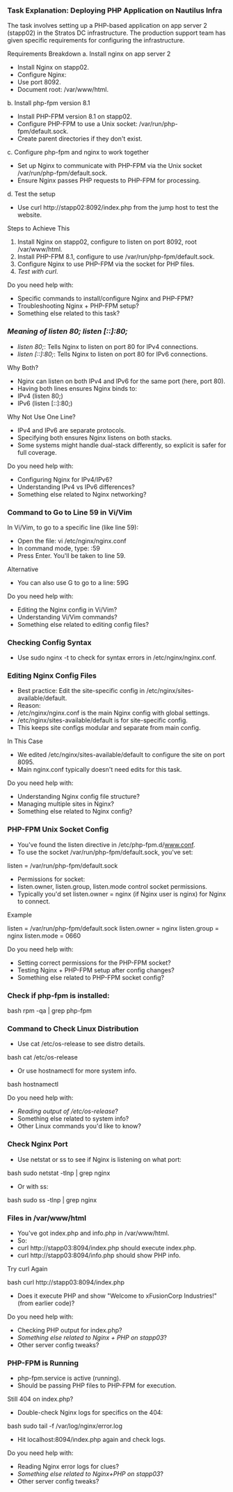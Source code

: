 ### Task Explanation: Deploying PHP Application on Nautilus Infra
The task involves setting up a PHP-based application on app server 2 (stapp02) in the Stratos DC infrastructure. The production support team has given specific requirements for configuring the infrastructure.

Requirements Breakdown
a. Install nginx on app server 2
- Install Nginx on stapp02.
- Configure Nginx:
- Use port 8092.
- Document root: /var/www/html.

b. Install php-fpm version 8.1
- Install PHP-FPM version 8.1 on stapp02.
- Configure PHP-FPM to use a Unix socket: /var/run/php-fpm/default.sock.
- Create parent directories if they don't exist.

c. Configure php-fpm and nginx to work together
- Set up Nginx to communicate with PHP-FPM via the Unix socket /var/run/php-fpm/default.sock.
- Ensure Nginx passes PHP requests to PHP-FPM for processing.

d. Test the setup
- Use curl http://stapp02:8092/index.php from the jump host to test the website.

Steps to Achieve This
1. Install Nginx on stapp02, configure to listen on port 8092, root /var/www/html.
2. Install PHP-FPM 8.1, configure to use /var/run/php-fpm/default.sock.
3. Configure Nginx to use PHP-FPM via the socket for PHP files.
4. *Test with curl*.

Do you need help with:
- Specific commands to install/configure Nginx and PHP-FPM?
- Troubleshooting Nginx + PHP-FPM setup?
- Something else related to this task?

### *Meaning of listen 80; listen [::]:80;*
- *listen 80;*: Tells Nginx to listen on port 80 for IPv4 connections.
- *listen [::]:80;*: Tells Nginx to listen on port 80 for IPv6 connections.

Why Both?
- Nginx can listen on both IPv4 and IPv6 for the same port (here, port 80).
- Having both lines ensures Nginx binds to:
- IPv4 (listen 80;)
- IPv6 (listen [::]:80;)

Why Not Use One Line?
- IPv4 and IPv6 are separate protocols.
- Specifying both ensures Nginx listens on both stacks.
- Some systems might handle dual-stack differently, so explicit is safer for full coverage.

Do you need help with:
- Configuring Nginx for IPv4/IPv6?
- Understanding IPv4 vs IPv6 differences?
- Something else related to Nginx networking?

### Command to Go to Line 59 in Vi/Vim
In Vi/Vim, to go to a specific line (like line 59):
- Open the file: vi /etc/nginx/nginx.conf
- In command mode, type: :59
- Press Enter. You'll be taken to line 59.

Alternative
- You can also use G to go to a line: 59G

Do you need help with:
- Editing the Nginx config in Vi/Vim?
- Understanding Vi/Vim commands?
- Something else related to editing config files?

### Checking Config Syntax
- Use sudo nginx -t to check for syntax errors in /etc/nginx/nginx.conf.

### Editing Nginx Config Files
- Best practice: Edit the site-specific config in /etc/nginx/sites-available/default.
- Reason:
- /etc/nginx/nginx.conf is the main Nginx config with global settings.
- /etc/nginx/sites-available/default is for site-specific config.
- This keeps site configs modular and separate from main config.

In This Case
- We edited /etc/nginx/sites-available/default to configure the site on port 8095.
- Main nginx.conf typically doesn't need edits for this task.

Do you need help with:
- Understanding Nginx config file structure?
- Managing multiple sites in Nginx?
- Something else related to Nginx config?

### PHP-FPM Unix Socket Config
- You've found the listen directive in /etc/php-fpm.d/www.conf.
- To use the socket /var/run/php-fpm/default.sock, you've set:

listen = /var/run/php-fpm/default.sock

- Permissions for socket:
- listen.owner, listen.group, listen.mode control socket permissions.
- Typically you'd set listen.owner = nginx (if Nginx user is nginx) for Nginx to connect.

Example

listen = /var/run/php-fpm/default.sock
listen.owner = nginx
listen.group = nginx
listen.mode = 0660


Do you need help with:
- Setting correct permissions for the PHP-FPM socket?
- Testing Nginx + PHP-FPM setup after config changes?
- Something else related to PHP-FPM socket config?


### Check if php-fpm is installed:

bash
rpm -qa | grep php-fpm

### Command to Check Linux Distribution
- Use cat /etc/os-release to see distro details.

bash
cat /etc/os-release

- Or use hostnamectl for more system info.

bash
hostnamectl


Do you need help with:
- *Reading output of /etc/os-release*?
- Something else related to system info?
- Other Linux commands you'd like to know?


### Check Nginx Port
- Use netstat or ss to see if Nginx is listening on what port:

bash
sudo netstat -tlnp | grep nginx

- Or with ss:

bash
sudo ss -tlnp | grep nginx


### Files in /var/www/html
- You've got index.php and info.php in /var/www/html.
- So:
- curl http://stapp03:8094/index.php should execute index.php.
- curl http://stapp03:8094/info.php should show PHP info.

Try curl Again

bash
curl http://stapp03:8094/index.php

- Does it execute PHP and show "Welcome to xFusionCorp Industries!" (from earlier code)?

Do you need help with:
- Checking PHP output for index.php?
- *Something else related to Nginx + PHP on stapp03*?
- Other server config tweaks?

### PHP-FPM is Running
- php-fpm.service is active (running).
- Should be passing PHP files to PHP-FPM for execution.

Still 404 on index.php?
- Double-check Nginx logs for specifics on the 404:

bash
sudo tail -f /var/log/nginx/error.log

- Hit localhost:8094/index.php again and check logs.

Do you need help with:
- Reading Nginx error logs for clues?
- *Something else related to Nginx+PHP on stapp03*?
- Other server config tweaks?



